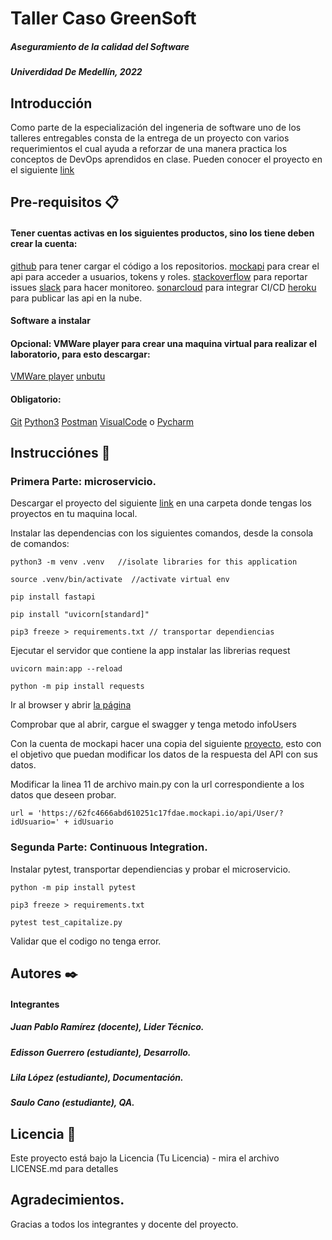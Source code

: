 # Taller Caso GreenSoft
##### Aseguramiento de la calidad del Software
##### Univerdidad De Medellín, 2022

 
 

## Introducción
Como parte de la especialización del ingeneria de software uno de los talleres entregables consta de la entrega de un proyecto con varios requerimientos el cual ayuda a reforzar de una manera practica los conceptos de DevOps aprendidos en clase.  Pueden conocer el proyecto en el siguiente [link](https://docs.google.com/document/d/1i-5brhFVuKGo6tiFcNZxyGDXSMJqeY21GEWE3LqItiA/edit#)


## Pre-requisitos 📋
#### Tener cuentas activas en los siguientes productos, sino los tiene deben crear la cuenta:
[github](https://github.com/join) para tener cargar el código a los repositorios.
[mockapi](https://mockapi.io/signup) para crear el api para acceder a usuarios, tokens y roles.
[stackoverflow](https://stackoverflow.com/users/signup?ssrc=product_home) para reportar issues
[slack](https://slack.com/intl/es-co/get-started#/createnew) para hacer monitoreo.
[sonarcloud](https://sonarcloud.io/sessions/new) para integrar CI/CD
[heroku](https://signup.heroku.com/login) para publicar las api en la nube.

#### Software a instalar
#### Opcional: VMWare player para crear una maquina virtual para realizar el laboratorio, para esto descargar:
[VMWare player](https://customerconnect.vmware.com/en/downloads/info/slug/desktop_end_user_computing/vmware_workstation_player/16_0)
[unbutu](https://ubuntu.com/download/desktop/thank-you?version=22.04.1&architecture=amd64)

#### Obligatorio:
[Git](https://git-scm.com/downloads)
[Python3](https://www.python.org/downloads/)
[Postman](https://www.postman.com/downloads/)
[VisualCode](https://code.visualstudio.com/download) o [Pycharm](https://www.jetbrains.com/es-es/pycharm/download)

## Instrucciónes 🚀

### Primera Parte: microservicio.

Descargar el proyecto del siguiente [link](https://github.com/ediguerrero/udem-service1) en una carpeta donde tengas los proyectos en tu maquina local.

Instalar las dependencias con los siguientes comandos, desde la consola de comandos:

```
python3 -m venv .venv   //isolate libraries for this application

source .venv/bin/activate  //activate virtual env

pip install fastapi

pip install "uvicorn[standard]"

pip3 freeze > requirements.txt // transportar dependiencias

```

Ejecutar el servidor que contiene la app instalar las librerias request

```
uvicorn main:app --reload

python -m pip install requests

```

Ir al browser y abrir [la página](http://localhost:8000/docs)

Comprobar que al abrir, cargue el swagger y tenga metodo infoUsers

Con la cuenta de mockapi hacer una copia del siguiente [proyecto](https://mockapi.io/clone/62fdb4356e617f88dead7817), esto con el objetivo que puedan modificar los datos de la respuesta del API con sus datos.

Modificar la linea 11 de archivo main.py con la url correspondiente a los datos que deseen probar.
```
url = 'https://62fc4666abd610251c17fdae.mockapi.io/api/User/?idUsuario=' + idUsuario

```
### Segunda Parte: Continuous Integration.

Instalar pytest, transportar dependiencias y probar el microservicio.

```
python -m pip install pytest

pip3 freeze > requirements.txt

pytest test_capitalize.py

```

Validar que el codigo no tenga error.



## Autores ✒️
#### Integrantes
##### Juan Pablo Ramírez (docente), Lider Técnico. 
##### Edisson Guerrero (estudiante), Desarrollo. 
##### Lila López (estudiante), Documentación. 
##### Saulo Cano (estudiante), QA. 

## Licencia 📄
Este proyecto está bajo la Licencia (Tu Licencia) - mira el archivo LICENSE.md para detalles

## Agradecimientos.
Gracias a todos los integrantes y docente del proyecto.





